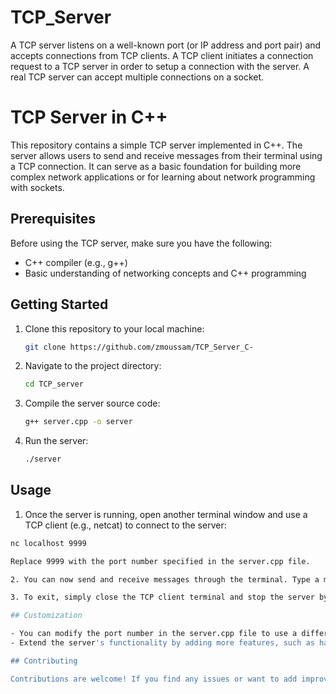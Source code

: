 # TCP_Server
A TCP server listens on a well-known port (or IP address and port pair) and accepts connections from TCP clients. A TCP client initiates a connection request to a TCP server in order to setup a connection with the server. A real TCP server can accept multiple connections on a socket.

# TCP Server in C++

This repository contains a simple TCP server implemented in C++. The server allows users to send and receive messages from their terminal using a TCP connection. It can serve as a basic foundation for building more complex network applications or for learning about network programming with sockets.

## Prerequisites

Before using the TCP server, make sure you have the following:

- C++ compiler (e.g., g++)
- Basic understanding of networking concepts and C++ programming

## Getting Started

1. Clone this repository to your local machine:

   ```bash
   git clone https://github.com/zmoussam/TCP_Server_C-
   
2. Navigate to the project directory:
    ```bash
    cd TCP_server
    
3. Compile the server source code:
   ```bash
   g++ server.cpp -o server

4. Run the server:
   ```bash
   ./server

## Usage

1. Once the server is running, open another terminal window and use a TCP client (e.g., netcat) to connect to the server:
  ```bash
  nc localhost 9999

Replace 9999 with the port number specified in the server.cpp file.

2. You can now send and receive messages through the terminal. Type a message and press Enter to send it to the server. The server will display incoming messages on its terminal.

3. To exit, simply close the TCP client terminal and stop the server by pressing Ctrl + C in the terminal where the server is running

## Customization

- You can modify the port number in the server.cpp file to use a different port.
- Extend the server's functionality by adding more features, such as handling multiple clients simultaneously or implementing custom protocols.

## Contributing

Contributions are welcome! If you find any issues or want to add improvements, feel free to open a pull request.
